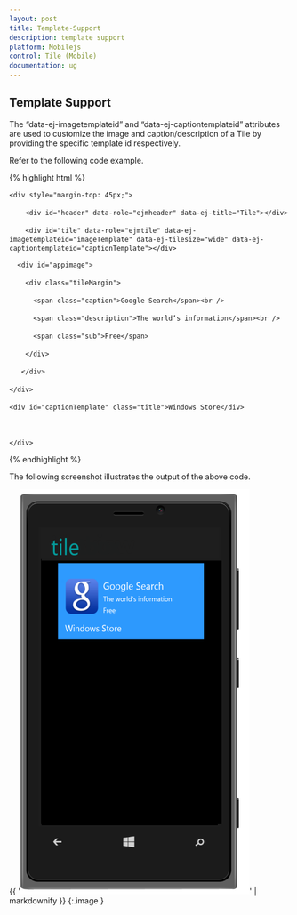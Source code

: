 ```yaml
---
layout: post
title: Template-Support
description: template support
platform: Mobilejs
control: Tile (Mobile)
documentation: ug
---
```


## Template Support

The “data-ej-imagetemplateid” and “data-ej-captiontemplateid” attributes are used to customize the image and caption/description of a Tile by providing the specific template id respectively. 

Refer to the following code example.

{% highlight html %}



    <div style="margin-top: 45px;">

        <div id="header" data-role="ejmheader" data-ej-title="Tile"></div>

        <div id="tile" data-role="ejmtile" data-ej-imagetemplateid="imageTemplate" data-ej-tilesize="wide" data-ej-captiontemplateid="captionTemplate"></div>

   <div id="imageTemplate">

      <div id="appimage">

        <div class="tileMargin">

          <span class="caption">Google Search</span><br />

          <span class="description">The world’s information</span><br />

          <span class="sub">Free</span>

        </div>

       </div>

    </div>

    <div id="captionTemplate" class="title">Windows Store</div>



    </div>





{% endhighlight %}



The following screenshot illustrates the output of the above code.

{{ '![](Template-Support_images/Template-Support_img1.png)' | markdownify }}
{:.image }


